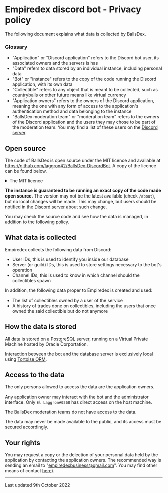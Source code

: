 # Empiredex discord bot - Privacy policy

The following document explains what data is collected by BallsDex.

### Glossary

- "Application" or "Discord application" refers to the Discord bot user, its associated owners and the servers is has
- "Data" refers to data stored by an individual instance, including personal data
- "Bot" or "instance" refers to the copy of the code running the Discord application, with its own data
- "Collectible" refers to any object that is meant to be collected, such as countryballs or other future means like virtual currency
- "Application owners" refers to the owners of the Discord application, meaning the one with any form of access to the application's authentication method and data belonging to the instance
- "BallsDex moderation team" or "moderation team" refers to the owners of the Discord application and the users they may chose to be part of the moderation team. You may find a list of these users on the [Discord server](https://discord.gg/HmSMT4WKKV).

## Open source

The code of BallsDex is open source under the MIT licence and available at https://github.com/laggron42/BallsDex-DiscordBot. A copy of the licence can be found below.

<details>
  <summary>The MIT licence</summary>

  > Permission is hereby granted, free of charge, to any person obtaining a copy
  > of this software and associated documentation files (the "Software"), to deal
  > in the Software without restriction, including without limitation the rights
  > to use, copy, modify, merge, publish, distribute, sublicense, and/or sell
  > copies of the Software, and to permit persons to whom the Software is
  > furnished to do so, subject to the following conditions:

  > The above copyright notice and this permission notice shall be included in all
  > copies or substantial portions of the Software.

  > THE SOFTWARE IS PROVIDED "AS IS", WITHOUT WARRANTY OF ANY KIND, EXPRESS OR
  > IMPLIED, INCLUDING BUT NOT LIMITED TO THE WARRANTIES OF MERCHANTABILITY,
  > FITNESS FOR A PARTICULAR PURPOSE AND NONINFRINGEMENT. IN NO EVENT SHALL THE
  > AUTHORS OR COPYRIGHT HOLDERS BE LIABLE FOR ANY CLAIM, DAMAGES OR OTHER
  > LIABILITY, WHETHER IN AN ACTION OF CONTRACT, TORT OR OTHERWISE, ARISING FROM,
  > OUT OF OR IN CONNECTION WITH THE SOFTWARE OR THE USE OR OTHER DEALINGS IN THE
  > SOFTWARE.

</details>

**The instance is guaranteed to be running an exact copy of the code made open source.** The version may not be the latest available (check `/about`), but no local changes will be made. This may change, but users should be notified in the [Discord server](https://discord.gg/HmSMT4WKKV) about such change.

You may check the source code and see how the data is managed, in addition to the following policy.

## What data is collected

Empiredex collects the following data from Discord:

- User IDs, this is used to identify you inside our database
- Server (or guild) IDs, this is used to store settings necessary to the bot's operation
- Channel IDs, this is used to know in which channel should the collectibles spawn

In addition, the following data proper to Empiredex is created and used:

- The list of collectibles owned by a user of the service
- A history of trades done on collectibles, including the users that once owned the said collectible but do not anymore

## How the data is stored

All data is stored on a PostgreSQL server, running on a Virtual Private Machine hosted by Oracle Corportation.

Interaction between the bot and the database server is exclusively local using [Tortoise ORM](https://github.com/tortoise/tortoise-orm).

## Access to the data

The only persons allowed to access the data are the application owners.

Any application owner may interact with the bot and the administrator interface. Only `El Laggron#0260` has direct access on the host machine.

The BallsDex moderation teams do not have access to the data.

The data may never be made available to the public, and its access must be secured accordingly.

## Your rights

You may request a copy or the delection of your personal data held by the application by contacting the application owners. The recommended way is sending an email to "empiredexbusiness@gmail.com". You may find other means of contact [here](https://github.com/Velicin/terms-of-service/blob/main/README.md)).

----

Last updated 9th October 2022
